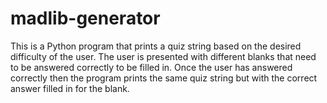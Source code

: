 # madlib-generator

This is a Python program that prints a quiz string based on the 
desired difficulty of the user. The user is presented with 
different blanks that need to be answered correctly to be filled in.
Once the user has answered correctly then the program prints the 
same quiz string but with the correct answer filled in for the blank. 
